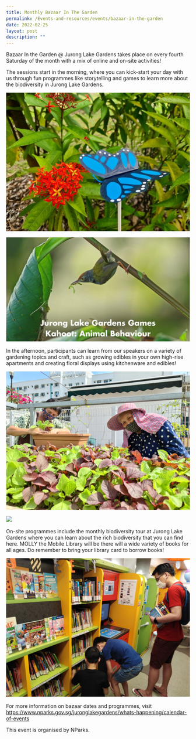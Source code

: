 ```yaml
---
title: Monthly Bazaar In The Garden
permalink: /Events-and-resources/events/bazaar-in-the-garden
date: 2022-02-25
layout: post
description: ""
---
```

Bazaar In the Garden @ Jurong Lake Gardens takes place on every fourth Saturday of the month with a mix of online and on-site activities!

The sessions start in the morning, where you can kick-start your day with us through fun programmes like storytelling and games to learn more about the biodiversity in Jurong Lake Gardens. 

![](/images/Butterfly%20Craft.jpeg)

![](/images/Common%20Tailorbird%20(JLG%20Kahoot).jpg)

In the afternoon, participants can learn from our speakers on a variety of gardening topics and craft, such as growing edibles in your own high-rise apartments and creating floral displays using kitchenware and edibles!

![](/images/Edible%20Rooftop%20Gardening%20(Feb'22%20BIG).jpg)

![](/images/Floral%20Styling%20with%20Kitchenware%20and%20Edibles.jpg)

On-site programmes include the monthly biodiversity tour at Jurong Lake Gardens where you can learn about the rich biodiversity that you can find here. MOLLY the Mobile Library will be there will a wide variety of books for all ages. Do remember to bring your library card to borrow books!

![](/images/MOLLY_1.jpg)

For more information on bazaar dates and programmes, visit https://www.nparks.gov.sg/juronglakegardens/whats-happening/calendar-of-events

This event is organised by NParks. 
